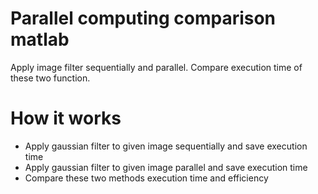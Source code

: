 # Parallel computing comparison matlab

 Apply image filter sequentially and parallel. Compare execution time of these two function.

 # How it works
 - Apply gaussian filter to given image sequentially and save execution time
 - Apply gaussian filter to given image parallel and save execution time
 - Compare these two methods execution time and efficiency 

